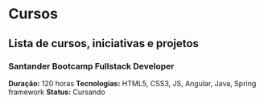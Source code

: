 # Cursos
## Lista de cursos, iniciativas e projetos
### **Santander Bootcamp Fullstack Developer**
**Duração:** 120 horas
**Tecnologias:** HTML5, CSS3, JS, Angular, Java, Spring framework
**Status:** Cursando